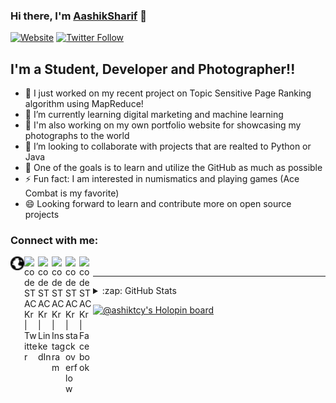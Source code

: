 ### Hi there, I'm [AashikSharif][website] 👋
[![Website](https://img.shields.io/website?label=aashiksharif.ml&style=for-the-badge&url=https%3A%2F%2Faashiksharif.ml)](https://aashiksharif.ml)
[![Twitter Follow](https://img.shields.io/twitter/follow/AashikSharif?color=1DA1F2&logo=twitter&style=for-the-badge)](https://twitter.com/intent/follow?original_referer=https%3A%2F%2Fgithub.com%2FAashikSharif&screen_name=AashikSharif)

<!--
**AashikSharif/AashikSharif** is a ✨ _special_ ✨ repository because its `README.md` (this file) appears on your GitHub profile.

Here are some ideas to get you started:

- 🔭 I’m currently working on ...
- 🌱 I’m currently learning ...
- 👯 I’m looking to collaborate on ...
- 🤔 I’m looking for help with ...
- 💬 Ask me about ...
- 📫 How to reach me: ...
- 😄 Pronouns: ...
- ⚡ Fun fact: ...
-->
## I'm a Student, Developer and Photographer!!

- 🔭 I just worked on my recent project on Topic Sensitive Page Ranking algorithm using MapReduce!
- 🌱 I’m currently learning digital marketing and machine learning
- 📸 I'm also working on my own portfolio website for showcasing my photographs to the world
- 👯 I’m looking to collaborate with projects that are realted to Python or Java
- 🥅 One of the goals is to learn and utilize the GitHub as much as possible
- ⚡ Fun fact: I am interested in numismatics and playing games (Ace Combat is my favorite)
- 😄 Looking forward to learn and contribute more on open source projects


### Connect with me:

[<img align="left" alt="codeSTACKr.com" width="22px" src="https://raw.githubusercontent.com/iconic/open-iconic/master/svg/globe.svg" />][website]
[<img align="left" alt="codeSTACKr | Twitter" width="22px" src="https://cdn.jsdelivr.net/npm/simple-icons@v3/icons/twitter.svg" />][twitter]
[<img align="left" alt="codeSTACKr | LinkedIn" width="22px" src="https://cdn.jsdelivr.net/npm/simple-icons@v3/icons/linkedin.svg" />][linkedin]
[<img align="left" alt="codeSTACKr | Instagram" width="22px" src="https://cdn.jsdelivr.net/npm/simple-icons@v3/icons/instagram.svg" />][instagram]
[<img align="left" alt="codeSTACKr | stackoverflow" width="22px" src="https://cdn.jsdelivr.net/npm/simple-icons@v3/icons/stackoverflow.svg" />][stackoverflow]
[<img align="left" alt="codeSTACKr | Facebook" width="22px" src="https://cdn.jsdelivr.net/npm/simple-icons@v3/icons/facebook.svg" />][facebook]
<br />

__________________________________________________________________________________________


<details>
  <summary>:zap: GitHub Stats</summary>

  <img align="left" alt="Aashik's GitHub Stats" src="https://github-readme-stats.codestackr.vercel.app/api?username=aashiksharif&show_icons=true_border=true" />

</details>

[![@ashiktcy's Holopin board](https://holopin.me/ashiktcy)](https://holopin.io/@ashiktcy)


[website]: https://aashiksharif.ml
[twitter]: https://twitter.com/AashikSharif
[instagram]: https://www.instagram.com/aashik_sharif/
[linkedin]: https://www.linkedin.com/in/aashik-sharif-b-44ba40b5/
[facebook]: https://www.facebook.com/aashiksharif/
[stackoverflow]: https://stackoverflow.com/users/10793629/aashik-sharif
